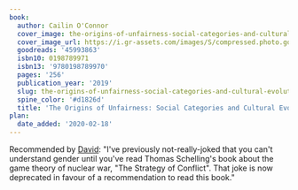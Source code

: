 ```yaml
---
book:
  author: Cailin O'Connor
  cover_image: the-origins-of-unfairness-social-categories-and-cultural-evolution.jpg
  cover_image_url: https://i.gr-assets.com/images/S/compressed.photo.goodreads.com/books/1558553038l/45993863._SY475_.jpg
  goodreads: '45993863'
  isbn10: 0198789971
  isbn13: '9780198789970'
  pages: '256'
  publication_year: '2019'
  slug: the-origins-of-unfairness-social-categories-and-cultural-evolution
  spine_color: '#d1826d'
  title: 'The Origins of Unfairness: Social Categories and Cultural Evolution'
plan:
  date_added: '2020-02-18'
---
```


Recommended by [David](https://twitter.com/DRMacIver/status/1228233781317734401): "I've previously not-really-joked that you can't understand gender until you've read Thomas Schelling's book about the game theory of nuclear war, "The Strategy of Conflict". That joke is now deprecated in favour of a recommendation to read this book."
